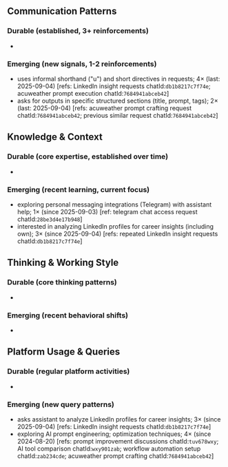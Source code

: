 ## Communication Patterns
### Durable (established, 3+ reinforcements)
-

### Emerging (new signals, 1-2 reinforcements)
- uses informal shorthand ("u") and short directives in requests; 4× (last: 2025-09-04) [refs: LinkedIn insight requests chatId:`db1b8217c7f74e`; acuweather prompt execution chatId:`7684941abceb42`]
- asks for outputs in specific structured sections (title, prompt, tags); 2× (last: 2025-09-04) [refs: acuweather prompt crafting request chatId:`7684941abceb42`; previous similar request chatId:`7684941abceb42`]

## Knowledge & Context
### Durable (core expertise, established over time)
-

### Emerging (recent learning, current focus)
- exploring personal messaging integrations (Telegram) with assistant help; 1× (since 2025-09-03) [ref: telegram chat access request chatId:`28be3d4e17b948`]
- interested in analyzing LinkedIn profiles for career insights (including own); 3× (since 2025-09-04) [refs: repeated LinkedIn insight requests chatId:`db1b8217c7f74e`]

## Thinking & Working Style
### Durable (core thinking patterns)
-

### Emerging (recent behavioral shifts)
-

## Platform Usage & Queries
### Durable (regular platform activities)
-

### Emerging (new query patterns)
- asks assistant to analyze LinkedIn profiles for career insights; 3× (since 2025-09-04) [refs: LinkedIn insight requests chatId:`db1b8217c7f74e`]
- exploring AI prompt engineering; optimization techniques; 4× (since 2024-08-20) [refs: prompt improvement discussions chatId:`tuv678wxy`; AI tool comparison chatId:`wxy901zab`; workflow automation setup chatId:`zab234cde`; acuweather prompt crafting chatId:`7684941abceb42`]